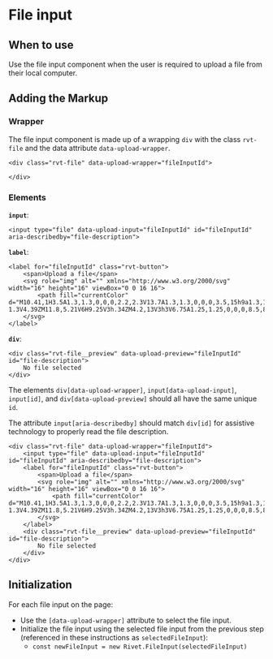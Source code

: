 # File input

## When to use
Use the file input component when the user is required to upload a file from their local computer.

## Adding the Markup

### Wrapper

The file input component is made up of a wrapping `div` with the class `rvt-file` and the data attribute `data-upload-wrapper`.

```
<div class="rvt-file" data-upload-wrapper="fileInputId">

</div>
```

### Elements

**`input`**:

```
<input type="file" data-upload-input="fileInputId" id="fileInputId" aria-describedby="file-description">
```

**`label`**:

```
<label for="fileInputId" class="rvt-button">
    <span>Upload a file</span>
    <svg role="img" alt="" xmlns="http://www.w3.org/2000/svg" width="16" height="16" viewBox="0 0 16 16">
        <path fill="currentColor" d="M10.41,1H3.5A1.3,1.3,0,0,0,2.2,2.3V13.7A1.3,1.3,0,0,0,3.5,15h9a1.3,1.3,0,0,0,1.3-1.3V4.39ZM11.8,5.21V6H9.25V3h.34ZM4.2,13V3h3V6.75A1.25,1.25,0,0,0,8.5,8h3.3v5Z"/>
    </svg>
</label>
```

**`div`**:

```
<div class="rvt-file__preview" data-upload-preview="fileInputId" id="file-description">
    No file selected
</div>
```

The elements `div[data-upload-wrapper]`, `input[data-upload-input]`, `input[id]`, and `div[data-upload-preview]` should all have the same unique `id`.

The attribute `input[aria-describedby]` should match `div[id]` for assistive technology to properly read the file description.

```
<div class="rvt-file" data-upload-wrapper="fileInputId">
    <input type="file" data-upload-input="fileInputId" id="fileInputId" aria-describedby="file-description">
    <label for="fileInputId" class="rvt-button">
        <span>Upload a file</span>
        <svg role="img" alt="" xmlns="http://www.w3.org/2000/svg" width="16" height="16" viewBox="0 0 16 16">
            <path fill="currentColor" d="M10.41,1H3.5A1.3,1.3,0,0,0,2.2,2.3V13.7A1.3,1.3,0,0,0,3.5,15h9a1.3,1.3,0,0,0,1.3-1.3V4.39ZM11.8,5.21V6H9.25V3h.34ZM4.2,13V3h3V6.75A1.25,1.25,0,0,0,8.5,8h3.3v5Z"/>
        </svg>
    </label>
    <div class="rvt-file__preview" data-upload-preview="fileInputId" id="file-description">
        No file selected
    </div>
</div>
```

## Initialization

For each file input on the page:
- Use the `[data-upload-wrapper]` attribute to select the file input.
- Initialize the file input using the selected file input from the previous step (referenced in these instructions as `selectedFileInput`):
    - `const newFileInput = new Rivet.FileInput(selectedFileInput)`